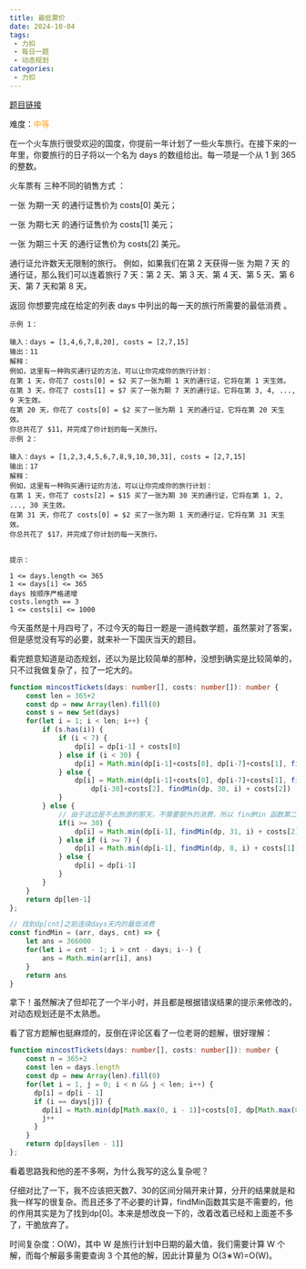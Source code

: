 ```yaml
---
title: 最低票价
date: 2024-10-04
tags:
 - 力扣
 - 每日一题
 - 动态规划
categories: 
 - 力扣
---
```


[题目链接](hhttps://leetcode.cn/problems/minimum-cost-for-tickets/description/)

难度：<font color="#FFA119">中等</font>

在一个火车旅行很受欢迎的国度，你提前一年计划了一些火车旅行。在接下来的一年里，你要旅行的日子将以一个名为 days 的数组给出。每一项是一个从 1 到 365 的整数。

火车票有 三种不同的销售方式 ：

一张 为期一天 的通行证售价为 costs[0] 美元；

一张 为期七天 的通行证售价为 costs[1] 美元；

一张 为期三十天 的通行证售价为 costs[2] 美元。

通行证允许数天无限制的旅行。 例如，如果我们在第 2 天获得一张 为期 7 天 的通行证，那么我们可以连着旅行 7 天：第 2 天、第 3 天、第 4 天、第 5 天、第 6 天、第 7 天和第 8 天。

返回 你想要完成在给定的列表 days 中列出的每一天的旅行所需要的最低消费 。
```
示例 1：

输入：days = [1,4,6,7,8,20], costs = [2,7,15]
输出：11
解释： 
例如，这里有一种购买通行证的方法，可以让你完成你的旅行计划：
在第 1 天，你花了 costs[0] = $2 买了一张为期 1 天的通行证，它将在第 1 天生效。
在第 3 天，你花了 costs[1] = $7 买了一张为期 7 天的通行证，它将在第 3, 4, ..., 9 天生效。
在第 20 天，你花了 costs[0] = $2 买了一张为期 1 天的通行证，它将在第 20 天生效。
你总共花了 $11，并完成了你计划的每一天旅行。
示例 2：

输入：days = [1,2,3,4,5,6,7,8,9,10,30,31], costs = [2,7,15]
输出：17
解释：
例如，这里有一种购买通行证的方法，可以让你完成你的旅行计划： 
在第 1 天，你花了 costs[2] = $15 买了一张为期 30 天的通行证，它将在第 1, 2, ..., 30 天生效。
在第 31 天，你花了 costs[0] = $2 买了一张为期 1 天的通行证，它将在第 31 天生效。 
你总共花了 $17，并完成了你计划的每一天旅行。
 

提示：

1 <= days.length <= 365
1 <= days[i] <= 365
days 按顺序严格递增
costs.length == 3
1 <= costs[i] <= 1000
```
今天虽然是十月四号了，不过今天的每日一题是一道纯数学题，虽然蒙对了答案，但是感觉没有写的必要，就来补一下国庆当天的题目。

看完题意知道是动态规划，还以为是比较简单的那种，没想到确实是比较简单的，只不过我做复杂了，拉了一坨大的。
```ts
function mincostTickets(days: number[], costs: number[]): number {
    const len = 365+2
    const dp = new Array(len).fill(0)
    const s = new Set(days)
    for(let i = 1; i < len; i++) {
        if (s.has(i)) {
            if (i < 7) {
                dp[i] = dp[i-1] + costs[0]
            } else if (i < 30) {
                dp[i] = Math.min(dp[i-1]+costs[0], dp[i-7]+costs[1], findMin(dp, 7, i)+costs[1])
            } else {
                dp[i] = Math.min(dp[i-1]+costs[0], dp[i-7]+costs[1], findMin(dp, 7, i)+costs[1],
                    dp[i-30]+costs[2], findMin(dp, 30, i) + costs[2])
            }
        } else {
            // 由于这边是不去旅游的那天，不需要额外的消费，所以 findMin 函数第二个参数需要天数加一
            if(i >= 30) {
                dp[i] = Math.min(dp[i-1], findMin(dp, 31, i) + costs[2], findMin(dp, 8, i) + costs[1])
            } else if (i >= 7) {
                dp[i] = Math.min(dp[i-1], findMin(dp, 8, i) + costs[1])
            } else {
                dp[i] = dp[i-1]
            }
        }
    }
    return dp[len-1]
};

// 找到dp[cnt]之前连续days天内的最低消费
const findMin = (arr, days, cnt) => {
    let ans = 366000
    for(let i = cnt - 1; i > cnt - days; i--) {
        ans = Math.min(arr[i], ans)
    }
    return ans
}
```
拿下！虽然解决了但却花了一个半小时，并且都是根据错误结果的提示来修改的，对动态规划还是不太熟悉。

看了官方题解也挺麻烦的，反倒在评论区看了一位老哥的题解，很好理解：
```ts
function mincostTickets(days: number[], costs: number[]): number {
    const n = 365+2
    const len = days.length
    const dp = new Array(len).fill(0)
    for(let i = 1, j = 0; i < n && j < len; i++) {
      dp[i] = dp[i - 1]
      if (i == days[j]) {
        dp[i] = Math.min(dp[Math.max(0, i - 1)]+costs[0], dp[Math.max(0, i - 7)]+costs[1], dp[Math.max(0, i - 30)]+costs[2])
        j++
      }
    }
    return dp[days[len - 1]]
};
```
看着思路我和他的差不多啊，为什么我写的这么复杂呢？

仔细对比了一下，我不应该把天数7、30的区间分隔开来计算，分开的结果就是和我一样写的很复杂。而且还多了不必要的计算，findMin函数其实是不需要的，他的作用其实是为了找到dp[0]。本来是想改良一下的，改着改着已经和上面差不多了，干脆放弃了。

时间复杂度：O(W)，其中 W 是旅行计划中日期的最大值，我们需要计算 W 个解，而每个解最多需要查询 3 个其他的解，因此计算量为 O(3∗W)=O(W)。

